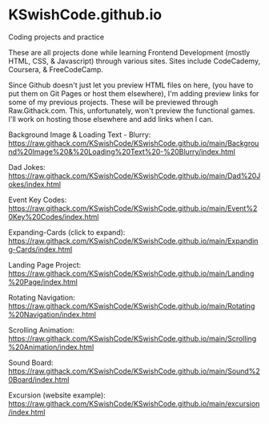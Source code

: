 # KSwishCode.github.io
Coding projects and practice

These are all projects done while learning Frontend Development (mostly HTML, CSS, & Javascript) through various sites.
Sites include CodeCademy, Coursera, & FreeCodeCamp.


Since Github doesn't just let you preview HTML files on here, (you have to put them on Git Pages or host them elsewhere), I'm adding preview links for some of my previous projects. These will be previewed through Raw.Githack.com. This, unfortunately, won't preview the functional games. I'll work on hosting those elsewhere and add links when I can.

Background Image & Loading Text - Blurry:  
https://raw.githack.com/KSwishCode/KSwishCode.github.io/main/Background%20Image%20&%20Loading%20Text%20-%20Blurry/index.html  

Dad Jokes:  
https://raw.githack.com/KSwishCode/KSwishCode.github.io/main/Dad%20Jokes/index.html  

Event Key Codes:  
https://raw.githack.com/KSwishCode/KSwishCode.github.io/main/Event%20Key%20Codes/index.html  

Expanding-Cards (click to expand):  
https://raw.githack.com/KSwishCode/KSwishCode.github.io/main/Expanding-Cards/index.html  

Landing Page Project:  
https://raw.githack.com/KSwishCode/KSwishCode.github.io/main/Landing%20Page/index.html  

Rotating Navigation:  
https://raw.githack.com/KSwishCode/KSwishCode.github.io/main/Rotating%20Navigation/index.html  

Scrolling Animation:  
https://raw.githack.com/KSwishCode/KSwishCode.github.io/main/Scrolling%20Animation/index.html  

Sound Board:  
https://raw.githack.com/KSwishCode/KSwishCode.github.io/main/Sound%20Board/index.html  

Excursion (website example):  
https://raw.githack.com/KSwishCode/KSwishCode.github.io/main/excursion/index.html  

